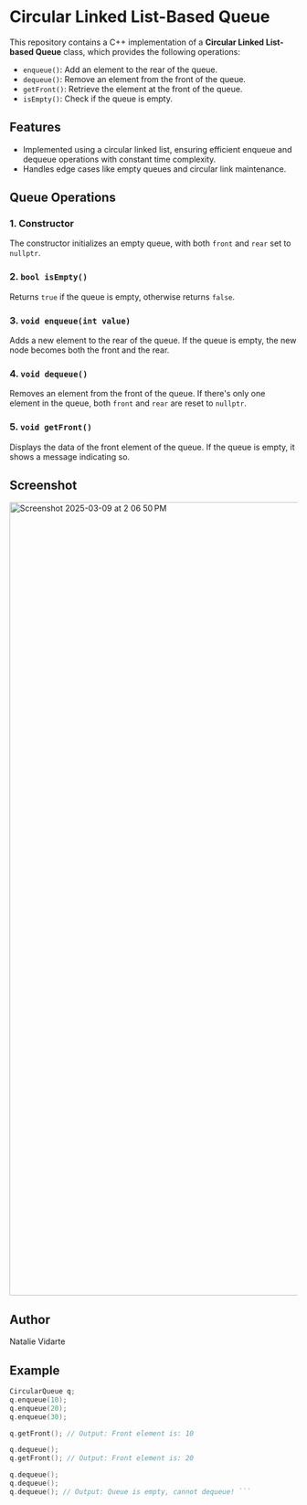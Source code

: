 # Circular Linked List-Based Queue

This repository contains a C++ implementation of a **Circular Linked List-based Queue** class, which provides the following operations:

- `enqueue()`: Add an element to the rear of the queue.
- `dequeue()`: Remove an element from the front of the queue.
- `getFront()`: Retrieve the element at the front of the queue.
- `isEmpty()`: Check if the queue is empty.

## Features
- Implemented using a circular linked list, ensuring efficient enqueue and dequeue operations with constant time complexity.
- Handles edge cases like empty queues and circular link maintenance.

## Queue Operations

### 1. Constructor
The constructor initializes an empty queue, with both `front` and `rear` set to `nullptr`.

### 2. `bool isEmpty()`
Returns `true` if the queue is empty, otherwise returns `false`.

### 3. `void enqueue(int value)`
Adds a new element to the rear of the queue. If the queue is empty, the new node becomes both the front and the rear. 

### 4. `void dequeue()`
Removes an element from the front of the queue. If there's only one element in the queue, both `front` and `rear` are reset to `nullptr`.

### 5. `void getFront()`
Displays the data of the front element of the queue. If the queue is empty, it shows a message indicating so.


## Screenshot
<img width="1389" alt="Screenshot 2025-03-09 at 2 06 50 PM" src="https://github.com/user-attachments/assets/96c79362-eabd-4dc4-88ab-4636978ac6c2" />

## Author
Natalie Vidarte

## Example

```cpp
CircularQueue q;
q.enqueue(10);
q.enqueue(20);
q.enqueue(30);

q.getFront(); // Output: Front element is: 10

q.dequeue();
q.getFront(); // Output: Front element is: 20

q.dequeue();
q.dequeue();
q.dequeue(); // Output: Queue is empty, cannot dequeue! ```





